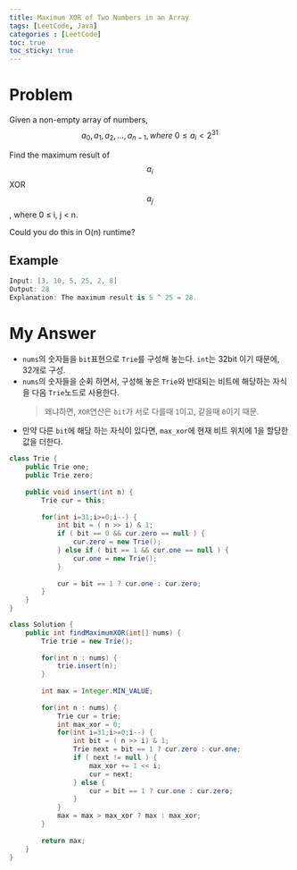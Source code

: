 ```yaml
---
title: Maximum XOR of Two Numbers in an Array
tags: [LeetCode, Java]
categories : [LeetCode]
toc: true
toc_sticky: true
---
```


# Problem

Given a non-empty array of numbers, $$a_0,a_1,a_2,...,a_{n-1}, where\ 0\le a_i < 2^{31}$$

Find the maximum result of $$a_i$$ XOR $$a_j$$, where 0 ≤ i, j < n.

Could you do this in O(n) runtime?

## Example

```swift
Input: [3, 10, 5, 25, 2, 8]
Output: 28
Explanation: The maximum result is 5 ^ 25 = 28.
```

# My Answer

* `nums`의 숫자들을 `bit`표현으로 `Trie`를 구성해 놓는다. `int`는 32bit 이기 때문에, 32개로 구성.
* `nums`의 숫자들을 순회 하면서, 구성해 놓은 `Trie`와 반대되는 비트에 해당하는 자식을 다음 `Trie`노드로 사용한다.
    > 왜냐하면, `XOR`연산은 `bit`가 서로 다를때 `1`이고, 같을때 `0`이기 때문.
* 만약 다른 `bit`에 해당 하는 자식이 있다면, `max_xor`에 현재 비트 위치에 1을 할당한 값을 더한다. 
  
```java
class Trie {
    public Trie one;
    public Trie zero;
    
    public void insert(int n) {
        Trie cur = this;
        
        for(int i=31;i>=0;i--) {
            int bit = ( n >> i) & 1;
            if ( bit == 0 && cur.zero == null ) {
                cur.zero = new Trie();
            } else if ( bit == 1 && cur.one == null ) {
                cur.one = new Trie();  
            }    
            
            cur = bit == 1 ? cur.one : cur.zero;
        }
    }
}

class Solution {
    public int findMaximumXOR(int[] nums) {
        Trie trie = new Trie();
        
        for(int n : nums) {
            trie.insert(n);
        }
        
        int max = Integer.MIN_VALUE;
        
        for(int n : nums) {
            Trie cur = trie;
            int max_xor = 0;
            for(int i=31;i>=0;i--) {
                int bit = ( n >> i) & 1;
                Trie next = bit == 1 ? cur.zero : cur.one;
                if ( next != null ) {
                    max_xor += 1 << i;
                    cur = next;
                } else {
                    cur = bit == 1 ? cur.one : cur.zero;
                }                
            }
            max = max > max_xor ? max : max_xor;
        }
        
        return max;
    }
}
```

